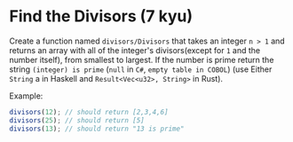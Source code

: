 # Find the Divisors (7 kyu)

Create a function named `divisors/Divisors` that takes an integer `n > 1` and returns an array with all of the integer's divisors(except for `1` and the number itself), from smallest to largest. If the number is prime return the string `(integer) is prime` (`null` in `C#`, `empty table in COBOL`) (use Either `String` a in Haskell and `Result<Vec<u32>, String>` in Rust).

Example:
```javascript
divisors(12); // should return [2,3,4,6]
divisors(25); // should return [5]
divisors(13); // should return "13 is prime"
```